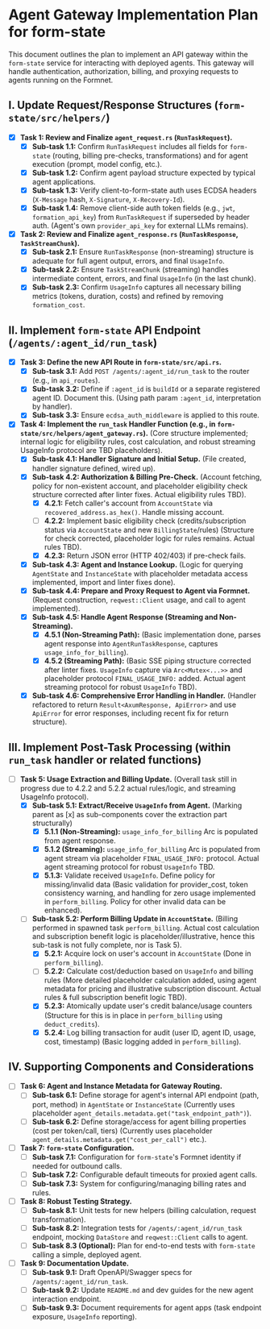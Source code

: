 # Agent Gateway Implementation Plan for form-state

This document outlines the plan to implement an API gateway within the `form-state` service for interacting with deployed agents. This gateway will handle authentication, authorization, billing, and proxying requests to agents running on the Formnet.

## I. Update Request/Response Structures (`form-state/src/helpers/`)

- [x] **Task 1: Review and Finalize `agent_request.rs` (`RunTaskRequest`).**
    - [x] **Sub-task 1.1:** Confirm `RunTaskRequest` includes all fields for `form-state` (routing, billing pre-checks, transformations) and for agent execution (prompt, model config, etc.).
    - [x] **Sub-task 1.2:** Confirm agent payload structure expected by typical agent applications.
    - [x] **Sub-task 1.3:** Verify client-to-form-state auth uses ECDSA headers (`X-Message` hash, `X-Signature`, `X-Recovery-Id`).
    - [x] **Sub-task 1.4:** Remove client-side auth token fields (e.g., `jwt`, `formation_api_key`) from `RunTaskRequest` if superseded by header auth. (Agent's own `provider_api_key` for external LLMs remains).

- [x] **Task 2: Review and Finalize `agent_response.rs` (`RunTaskResponse`, `TaskStreamChunk`).**
    - [x] **Sub-task 2.1:** Ensure `RunTaskResponse` (non-streaming) structure is adequate for full agent output, errors, and final `UsageInfo`.
    - [x] **Sub-task 2.2:** Ensure `TaskStreamChunk` (streaming) handles intermediate content, errors, and final `UsageInfo` (in the last chunk).
    - [x] **Sub-task 2.3:** Confirm `UsageInfo` captures all necessary billing metrics (tokens, duration, costs) and refined by removing `formation_cost`.

## II. Implement `form-state` API Endpoint (`/agents/:agent_id/run_task`)

- [x] **Task 3: Define the new API Route in `form-state/src/api.rs`.**
    - [x] **Sub-task 3.1:** Add `POST /agents/:agent_id/run_task` to the router (e.g., in `api_routes`).
    - [x] **Sub-task 3.2:** Define if `:agent_id` is `buildId` or a separate registered agent ID. Document this. (Using path param `:agent_id`, interpretation by handler).
    - [x] **Sub-task 3.3:** Ensure `ecdsa_auth_middleware` is applied to this route.

- [x] **Task 4: Implement the `run_task` Handler Function (e.g., in `form-state/src/helpers/agent_gateway.rs`).** (Core structure implemented; internal logic for eligibility rules, cost calculation, and robust streaming UsageInfo protocol are TBD placeholders).
    - [x] **Sub-task 4.1: Handler Signature and Initial Setup.** (File created, handler signature defined, wired up).
    - [x] **Sub-task 4.2: Authorization & Billing Pre-Check.** (Account fetching, policy for non-existent account, and placeholder eligibility check structure corrected after linter fixes. Actual eligibility rules TBD).
        - [x] **4.2.1:** Fetch caller's account from `AccountState` via `recovered_address.as_hex()`. Handle missing account.
        - [ ] **4.2.2:** Implement basic eligibility check (credits/subscription status via `AccountState` and new `BillingState`/rules) (Structure for check corrected, placeholder logic for rules remains. Actual rules TBD).
        - [x] **4.2.3:** Return JSON error (HTTP 402/403) if pre-check fails.
    - [x] **Sub-task 4.3: Agent and Instance Lookup.** (Logic for querying `AgentState` and `InstanceState` with placeholder metadata access implemented, import and linter fixes done).
    - [x] **Sub-task 4.4: Prepare and Proxy Request to Agent via Formnet.** (Request construction, `reqwest::Client` usage, and call to agent implemented).
    - [x] **Sub-task 4.5: Handle Agent Response (Streaming and Non-Streaming).**
        - [x] **4.5.1 (Non-Streaming Path):** (Basic implementation done, parses agent response into `AgentRunTaskResponse`, captures `usage_info_for_billing`).
        - [x] **4.5.2 (Streaming Path):** (Basic SSE piping structure corrected after linter fixes. `UsageInfo` capture via `Arc<Mutex<...>>` and placeholder protocol `FINAL_USAGE_INFO:` added. Actual agent streaming protocol for robust `UsageInfo` TBD).
    - [x] **Sub-task 4.6: Comprehensive Error Handling in Handler.** (Handler refactored to return `Result<AxumResponse, ApiError>` and use `ApiError` for error responses, including recent fix for return structure).

## III. Implement Post-Task Processing (within `run_task` handler or related functions)

- [ ] **Task 5: Usage Extraction and Billing Update.** (Overall task still in progress due to 4.2.2 and 5.2.2 actual rules/logic, and streaming UsageInfo protocol).
    - [x] **Sub-task 5.1: Extract/Receive `UsageInfo` from Agent.** (Marking parent as [x] as sub-components cover the extraction part structurally)
        - [x] **5.1.1 (Non-Streaming):** `usage_info_for_billing` Arc is populated from agent response.
        - [x] **5.1.2 (Streaming):** `usage_info_for_billing` Arc is populated from agent stream via placeholder `FINAL_USAGE_INFO:` protocol. Actual agent streaming protocol for robust `UsageInfo` TBD.
        - [x] **5.1.3:** Validate received `UsageInfo`. Define policy for missing/invalid data (Basic validation for provider_cost, token consistency warning, and handling for zero usage implemented in `perform_billing`. Policy for other invalid data can be enhanced).
    - [ ] **Sub-task 5.2: Perform Billing Update in `AccountState`.** (Billing performed in spawned task `perform_billing`. Actual cost calculation and subscription benefit logic is placeholder/illustrative, hence this sub-task is not fully complete, nor is Task 5).
        - [x] **5.2.1:** Acquire lock on user's account in `AccountState` (Done in `perform_billing`).
        - [ ] **5.2.2:** Calculate cost/deduction based on `UsageInfo` and billing rules (More detailed placeholder calculation added, using agent metadata for pricing and illustrative subscription discount. Actual rules & full subscription benefit logic TBD).
        - [x] **5.2.3:** Atomically update user's credit balance/usage counters (Structure for this is in place in `perform_billing` using `deduct_credits`).
        - [x] **5.2.4:** Log billing transaction for audit (user ID, agent ID, usage, cost, timestamp) (Basic logging added in `perform_billing`).

## IV. Supporting Components and Considerations

- [ ] **Task 6: Agent and Instance Metadata for Gateway Routing.**
    - [ ] **Sub-task 6.1:** Define storage for agent's internal API endpoint (path, port, method) in `AgentState` or `InstanceState` (Currently uses placeholder `agent_details.metadata.get("task_endpoint_path")`).
    - [ ] **Sub-task 6.2:** Define storage/access for agent billing properties (cost per token/call, tiers) (Currently uses placeholder `agent_details.metadata.get("cost_per_call")` etc.).
- [ ] **Task 7: `form-state` Configuration.**
    - [ ] **Sub-task 7.1:** Configuration for `form-state`'s Formnet identity if needed for outbound calls.
    - [ ] **Sub-task 7.2:** Configurable default timeouts for proxied agent calls.
    - [ ] **Sub-task 7.3:** System for configuring/managing billing rates and rules.
- [ ] **Task 8: Robust Testing Strategy.**
    - [ ] **Sub-task 8.1:** Unit tests for new helpers (billing calculation, request transformation).
    - [ ] **Sub-task 8.2:** Integration tests for `/agents/:agent_id/run_task` endpoint, mocking `DataStore` and `reqwest::Client` calls to agent.
    - [ ] **Sub-task 8.3 (Optional):** Plan for end-to-end tests with `form-state` calling a simple, deployed agent.
- [ ] **Task 9: Documentation Update.**
    - [ ] **Sub-task 9.1:** Draft OpenAPI/Swagger specs for `/agents/:agent_id/run_task`.
    - [ ] **Sub-task 9.2:** Update `README.md` and dev guides for the new agent interaction endpoint.
    - [ ] **Sub-task 9.3:** Document requirements for agent apps (task endpoint exposure, `UsageInfo` reporting). 